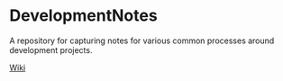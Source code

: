 # DevelopmentNotes
A repository for capturing notes for various common processes around development projects.

[Wiki](https://github.com/manastalukdar/DevelopmentNotes/wiki)
